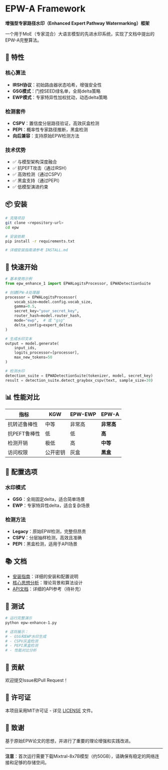 # EPW-A Framework

**增强型专家路径水印（Enhanced Expert Pathway Watermarking）框架**

一个用于MoE（专家混合）大语言模型的先进水印系统，实现了文档中提出的EPW-A完整算法。

## 🚀 特性

### 核心算法
- **IRSH协议**：初始路由器状态哈希，增强安全性
- **GSG模式**：门控SEED绿名单，全局delta策略
- **EWP模式**：专家特异性加权扰动，动态delta策略

### 检测套件
- **CSPV**：置信度分层路径验证，高效灰盒检测
- **PEPI**：概率性专家路径推断，黑盒检测
- **向后兼容**：支持原始EPW检测方法

### 技术优势
- ✅ 与模型架构深度融合
- ✅ 抗PEFT攻击（通过IRSH）
- ✅ 高效检测（通过CSPV）
- ✅ 黑盒支持（通过PEPI）
- ✅ 低模型演进约束

## 📦 安装

```bash
# 克隆项目
git clone <repository-url>
cd epw

# 安装依赖
pip install -r requirements.txt

# 详细安装指南请参考 INSTALL.md
```

## 🎯 快速开始

```python
# 基本使用示例
from epw_enhance_1 import EPWALogitsProcessor, EPWADetectionSuite

# 创建EPW-A处理器
processor = EPWALogitsProcessor(
    vocab_size=model.config.vocab_size,
    gamma=0.5,
    secret_key="your_secret_key",
    router_hash=model.router_hash,
    mode="ewp",  # 或 "gsg"
    delta_config=expert_deltas
)

# 生成水印文本
output = model.generate(
    input_ids,
    logits_processor=[processor],
    max_new_tokens=50
)

# 检测水印
detection_suite = EPWADetectionSuite(tokenizer, model, secret_key)
result = detection_suite.detect_graybox_cspv(text, sample_size=30)
```

## 📊 性能对比

| 指标 | KGW | EPW-EWP | **EPW-A** |
|------|-----|---------|-----------|
| 抗转述鲁棒性 | 中等 | 非常高 | **非常高** |
| 抗PEFT鲁棒性 | 低 | 低 | **高** |
| 检测开销 | 极低 | 高 | **中等** |
| 访问权限 | 公开密钥 | 灰盒 | **黑盒** |

## 🔧 配置选项

### 水印模式
- **GSG**：全局固定delta，适合简单场景
- **EWP**：专家特异性delta，适合复杂场景

### 检测方法
- **Legacy**：原始EPW检测，完整但昂贵
- **CSPV**：分层抽样检测，高效且准确
- **PEPI**：黑盒检测，适用于API场景

## 📚 文档

- [安装指南](INSTALL.md)：详细的安装和配置说明
- [核心思想分析](docs/0729-EPW核心思想分析与修正.md)：理论背景和算法设计
- [API文档](docs/API.md)：详细的API参考（待补充）

## 🧪 测试

```bash
# 运行完整演示
python epw-enhance-1.py

# 这将展示：
# - GSG和EWP水印生成
# - CSPV灰盒检测
# - PEPI黑盒检测
# - 性能对比分析
```

## 🤝 贡献

欢迎提交Issue和Pull Request！

## 📄 许可证

本项目采用MIT许可证 - 详见 [LICENSE](LICENSE) 文件。

## 🙏 致谢

基于原始EPW论文的思想，并进行了重要的理论增强和实践改进。

---

**注意**：首次运行需要下载Mixtral-8x7B模型（约50GB），请确保有稳定的网络连接和足够的存储空间。
